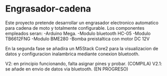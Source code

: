 # Engrasador-cadena
Este proyecto pretende desarrollar un engrasador electronico automatico para cadena de moto y totalmente configurable.
Los componentes empleados seran:
-Arduino Mega.
-Modulo bluetooth HC-05
-Modulo TB6612FNG
-Modulo BME280
-Bomba preistaltica con motor DC 12V

En la segunda fase se añadira un M5Stack Core2 para la visualizacion de datos y configuracion inalambrica mediante conexion bluetooth.

V2: en principio funcionando, falta asignar pines y probar. (COMPILA)
V2.1: se añade en envio de datos via bluetooth. (EN PROGRESO)
